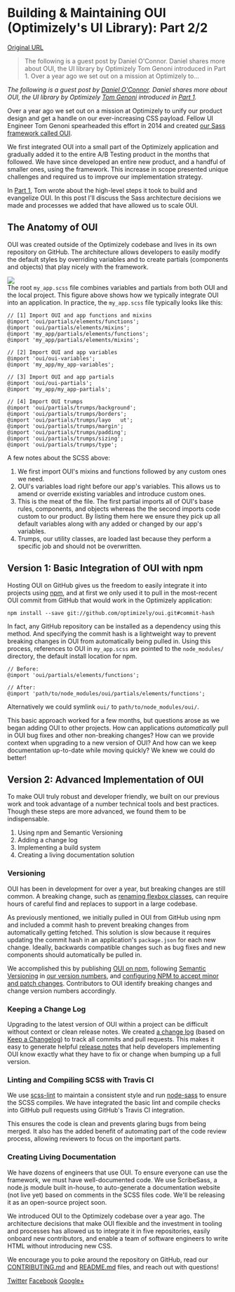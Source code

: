# Building & Maintaining OUI (Optimizely's UI Library): Part 2/2

[Original URL](https://css-tricks.com/optimizelys-ui-library-oui-2-of-2/)

> The following is a guest post by Daniel O'Connor. Daniel shares more about OUI, the UI library by Optimizely Tom Genoni introduced in Part 1\. Over a year ago we set out on a mission at Optimizely to...

_The following is a guest post by [Daniel O'Connor](https://danoc.me/). Daniel shares more about OUI, the UI library by Optimizely [Tom Genoni](http://atomeye.com/) introduced in [Part 1](https://css-tricks.com/optimizelys-ui-library-oui-1-of-2/)._

Over a year ago we set out on a mission at Optimizely to unify our product design and get a handle on our ever-increasing CSS payload. Fellow UI Engineer Tom Genoni spearheaded this effort in 2014 and created [our Sass framework called OUI](https://github.com/optimizely/oui).

We first integrated OUI into a small part of the Optimizely application and gradually added it to the entire A/B Testing product in the months that followed. We have since developed an entire new product, and a handful of smaller ones, using the framework. This increase in scope presented unique challenges and required us to improve our implementation strategy.

In [Part 1](https://css-tricks.com/optimizelys-ui-library-oui-1-of-2/), Tom wrote about the high-level steps it took to build and evangelize OUI. In this post I'll discuss the Sass architecture decisions we made and processes we added that have allowed us to scale OUI.

## The Anatomy of OUI

OUI was created outside of the Optimizely codebase and lives in its own repository on GitHub. The architecture allows developers to easily modify the default styles by overriding variables and to create partials (components and objects) that play nicely with the framework.

![](https://cdn.css-tricks.com/wp-content/uploads/2016/01/optimizely_oui.png)<br>
The root `my_app.scss` file combines variables and partials from both OUI and the local project. This figure above shows how we typically integrate OUI into an application. In practice, the `my_app.scss` file typically looks like this:

```
// [1] Import OUI and app functions and mixins
@import 'oui/partials/elements/functions';
@import 'oui/partials/elements/mixins';
@import 'my_app/partials/elements/functions';
@import 'my_app/partials/elements/mixins';

// [2] Import OUI and app variables
@import 'oui/oui-variables';
@import 'my_app/my_app-variables'; 

// [3] Import OUI and app partials
@import 'oui/oui-partials';
@import 'my_app/my_app-partials'; 

// [4] Import OUI trumps
@import 'oui/partials/trumps/background';
@import 'oui/partials/trumps/borders';
@import 'oui/partials/trumps/layo   ut';
@import 'oui/partials/trumps/margin';
@import 'oui/partials/trumps/padding';
@import 'oui/partials/trumps/sizing';
@import 'oui/partials/trumps/type';
```

A few notes about the SCSS above:

1. We first import OUI's mixins and functions followed by any custom ones we need.
2. OUI's variables load right before our app's variables. This allows us to amend or override existing variables and introduce custom ones.
3. This is the meat of the file. The first partial imports all of OUI's base rules, components, and objects whereas the the second imports code custom to our product. By listing them here we ensure they pick up all default variables along with any added or changed by our app's variables.
4. Trumps, our utility classes, are loaded last because they perform a specific job and should not be overwritten.

## Version 1: Basic Integration of OUI with npm

Hosting OUI on GitHub gives us the freedom to easily integrate it into projects using [npm](https://www.npmjs.com/), and at first we only used it to pull in the most-recent OUI commit from GitHub that would work in the Optimizely application:

```
npm install --save git://github.com/optimizely/oui.git#commit-hash
```

In fact, any GitHub repository can be installed as a dependency using this method. And specifying the commit hash is a lightweight way to prevent breaking changes in OUI from automatically being pulled in. Using this process, references to OUI in `my_app.scss` are pointed to the `node_modules/` directory, the default install location for npm.

```
// Before:
@import 'oui/partials/elements/functions';

// After:
@import 'path/to/node_modules/oui/partials/elements/functions';
```

Alternatively we could symlink `oui/` to `path/to/node_modules/oui/`.

This basic approach worked for a few months, but questions arose as we began adding OUI to other projects. How can applications _automatically_ pull in OUI bug fixes and other non-breaking changes? How can we provide context when upgrading to a new version of OUI? And how can we keep documentation up-to-date while moving quickly? We knew we could do better!

## Version 2: Advanced Implementation of OUI

To make OUI truly robust and developer friendly, we built on our previous work and took advantage of a number technical tools and best practices. Though these steps are more advanced, we found them to be indispensable.

1. Using npm and Semantic Versioning
2. Adding a change log
3. Implementing a build system
4. Creating a living documentation solution

### Versioning

OUI has been in development for over a year, but breaking changes are still common. A breaking change, such as [renaming flexbox classes](https://github.com/optimizely/oui/pull/108), can require hours of careful find and replaces to support in a large codebase.

As previously mentioned, we initially pulled in OUI from GitHub using npm and included a commit hash to prevent breaking changes from automatically getting fetched. This solution is slow because it requires updating the commit hash in an application's `package.json` for each new change. Ideally, backwards compatible changes such as bug fixes and new components should automatically be pulled in.

We accomplished this by publishing [OUI on npm](https://www.npmjs.com/package/optimizely-oui/), following [Semantic Versioning](http://semver.org/) in [our version numbers](https://github.com/optimizely/oui/releases), and [configuring NPM to accept minor and patch changes](https://docs.npmjs.com/misc/semver). Contributors to OUI identify breaking changes and change version numbers accordingly.

### Keeping a Change Log

Upgrading to the latest version of OUI within a project can be difficult without context or clean release notes. We created [a change log](https://github.com/optimizely/oui/blob/devel/CHANGELOG.md) (based on [Keep a Changelog](http://keepachangelog.com/)) to track all commits and pull requests. This makes it easy to generate helpful [release notes](https://github.com/optimizely/oui/releases) that help developers implementing OUI know exactly what they have to fix or change when bumping up a full version.

### Linting and Compiling SCSS with Travis CI

We use [scss-lint](https://github.com/brigade/scss-lint) to maintain a consistent style and run [node-sass](https://github.com/sass/node-sass) to ensure the SCSS compiles. We have integrated the basic lint and compile checks into GitHub pull requests using GitHub's Travis CI integration.

This ensures the code is clean and prevents glaring bugs from being merged. It also has the added benefit of automating part of the code review process, allowing reviewers to focus on the important parts.

### Creating Living Documentation

We have dozens of engineers that use OUI. To ensure everyone can use the framework, we must have well-documented code. We use ScribeSass, a node.js module built in-house, to auto-generate a documentation website (not live yet) based on comments in the SCSS files code. We'll be releasing it as an open-source project soon.

We introduced OUI to the Optimizely codebase over a year ago. The architecture decisions that make OUI flexible and the investment in tooling and processes has allowed us to integrate it in five repositories, easily onboard new contributors, and enable a team of software engineers to write HTML without introducing new CSS.

We encourage you to poke around the repository on GitHub, read our [CONTRIBUTING.md](https://github.com/optimizely/oui/blob/devel/CONTRIBUTING.md) and [README.md](https://github.com/optimizely/oui/blob/devel/README.md) files, and reach out with questions!

[Twitter](https://twitter.com/intent/tweet?text=Building%20&%20Maintaining%20OUI%20(Optimizely’s%20UI%20Library):%20Part%202/2&url=https://css-tricks.com/optimizelys-ui-library-oui-2-of-2/&via=real_css_tricks) [Facebook](https://www.facebook.com/sharer/sharer.php?u=https://css-tricks.com/optimizelys-ui-library-oui-2-of-2/) [Google+](https://plus.google.com/share?url=https://css-tricks.com/optimizelys-ui-library-oui-2-of-2/)
